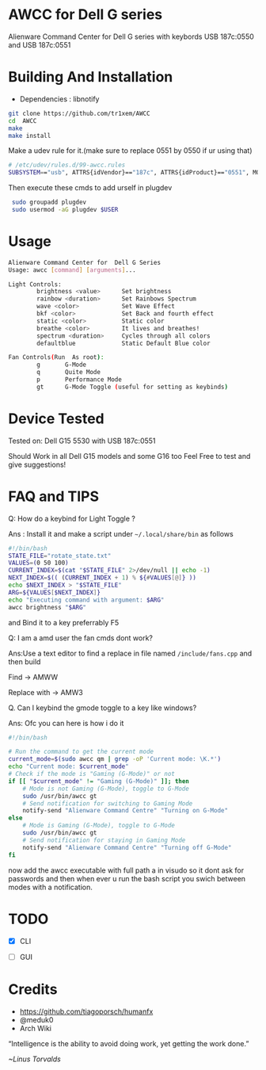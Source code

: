 # AWCC for Dell G series

Alienware Command Center for Dell G series with keybords USB 187c:0550 and USB 187c:0551

# Building  And  Installation

-  Dependencies : libnotify

```bash
git clone https://github.com/tr1xem/AWCC
cd  AWCC
make
make install
```

Make a udev rule for it.(make sure to replace 0551 by 0550 if ur using that)

```bash
# /etc/udev/rules.d/99-awcc.rules
SUBSYSTEM=="usb", ATTRS{idVendor}=="187c", ATTRS{idProduct}=="0551", MODE="0660",GROUP="plugdev"

```


Then execute these cmds to add urself in plugdev


```bash
 sudo groupadd plugdev
 sudo usermod -aG plugdev $USER
```

# Usage
```bash
Alienware Command Center for  Dell G Series
Usage: awcc [command] [arguments]...

Light Controls:
        brightness <value>      Set brightness
        rainbow <duration>      Set Rainbows Spectrum
        wave <color>            Set Wave Effect
        bkf <color>             Set Back and fourth effect
        static <color>          Static color
        breathe <color>         It lives and breathes!
        spectrum <duration>     Cycles through all colors
        defaultblue             Static Default Blue color

Fan Controls(Run  As root):
        g       G-Mode
        q       Quite Mode
        p       Performance Mode
        gt      G-Mode Toggle (useful for setting as keybinds)
```

# Device Tested

Tested on:
Dell  G15 5530 with USB 187c:0551

Should Work in all Dell G15 models and some G16 too
Feel Free to test and give suggestions!

# FAQ and TIPS

Q: How do a keybind for Light Toggle ?

Ans : Install it and make a script under `~/.local/share/bin` as follows

```bash
#!/bin/bash
STATE_FILE="rotate_state.txt"
VALUES=(0 50 100)
CURRENT_INDEX=$(cat "$STATE_FILE" 2>/dev/null || echo -1)
NEXT_INDEX=$(( (CURRENT_INDEX + 1) % ${#VALUES[@]} ))
echo $NEXT_INDEX > "$STATE_FILE"
ARG=${VALUES[$NEXT_INDEX]}
echo "Executing command with argument: $ARG"
awcc brightness "$ARG"
```
and Bind it to  a key preferrably F5

Q: I am a amd user the fan cmds dont work?

Ans:Use a text editor to find a replace in file named `/include/fans.cpp` and then build

Find -> AMWW

Replace with -> AMW3

Q. Can I keybind the gmode toggle to a key like windows?

Ans: Ofc you can here is how i do it
```bash
#!/bin/bash

# Run the command to get the current mode
current_mode=$(sudo awcc qm | grep -oP 'Current mode: \K.*')
echo "Current mode: $current_mode"
# Check if the mode is "Gaming (G-Mode)" or not
if [[ "$current_mode" != "Gaming (G-Mode)" ]]; then
    # Mode is not Gaming (G-Mode), toggle to G-Mode
    sudo /usr/bin/awcc gt
    # Send notification for switching to Gaming Mode
    notify-send "Alienware Command Centre" "Turning on G-Mode"
else
    # Mode is Gaming (G-Mode), toggle to G-Mode
    sudo /usr/bin/awcc gt
    # Send notification for staying in Gaming Mode
    notify-send "Alienware Command Centre" "Turning off G-Mode"
fi
```
now add the awcc executable with full path a in visudo so it dont ask for passwords and then when ever u run the bash script you swich between modes with a notification.
# TODO
- [X] CLI
- [ ] GUI


# Credits

- https://github.com/tiagoporsch/humanfx
- @meduk0
- Arch Wiki

“Intelligence is the ability to avoid doing work, yet getting the work done.”

_~Linus Torvalds_
